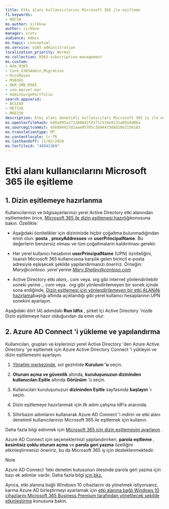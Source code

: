 ```yaml
---
title: Etki alanı kullanıcılarını Microsoft 365 ile eşitleme
f1.keywords:
- NOCSH
ms.author: sirkkuw
author: sirkkuw
manager: scotv
audience: Admin
ms.topic: conceptual
ms.service: o365-administration
localization_priority: Normal
ms.collection: M365-subscription-management
ms.custom:
- Adm_O365
- Core_O365Admin_Migration
- MiniMaven
- MSB365
- OKR_SMB_M365
- seo-marvel-mar
- AdminSurgePortfolio
search.appverid:
- BCS160
- MET150
- MOE150
description: Etki alanı denetimli kullanıcıları Microsoft 365 iş ile eşitleyin.
ms.openlocfilehash: b40a995a1723808d2fd171c534e9131a891840ba
ms.sourcegitcommit: e56894917d2aae05705c3b9447388d10e2156183
ms.translationtype: MT
ms.contentlocale: tr-TR
ms.lasthandoff: 11/03/2020
ms.locfileid: "48841369"
---
```

# <a name="synchronize-domain-users-to-microsoft-365"></a>Etki alanı kullanıcılarını Microsoft 365 ile eşitleme

## <a name="1-prepare-for-directory-synchronization"></a>1. Dizin eşitlemeye hazırlanma 

Kullanıcılarınızı ve bilgisayarlarınızı yerel Active Directory etki alanından eşitlemeden önce, [Microsoft 365 ile dizin eşitlemesi hazırlığı](https://docs.microsoft.com/microsoft-365/enterprise/prepare-for-directory-synchronization)konusuna bakın. Özellikle:

   - Aşağıdaki öznitelikler için dizininizde hiçbir çoğaltma bulunmadığından emin olun: **posta** , **proxyAddresses** ve **userPrincipalName**. Bu değerlerin benzersiz olması ve tüm çoğaltmaların kaldırılması gerekir.
   
   - Her yerel kullanıcı hesabının **userPrincipalName** (UPN) özniteliğini, lisanslı Microsoft 365 kullanıcısına karşılık gelen birincil e-posta adresiyle eşleşecek şekilde yapılandırmanızı öneririz. Örneğin: *Mary@contoso. yerel* yerine *Mary.Shelley@contoso.com*
   
   - Active Directory etki *alanı,.* com veya. org gibi internet yönlendirilebilir soneki yerine *,.* *com* veya *. org* gibi yönlendirilemeyen bir sonek içinde sona erdiğinde, [Dizin eşitlemesi için yönlendirilemeyen bir etki ALANıNı hazırlama](https://docs.microsoft.com/microsoft-365/enterprise/prepare-a-non-routable-domain-for-directory-synchronization)başlığı altında açıklandığı gibi yerel kullanıcı hesaplarının UPN sonekini ayarlayın. 

Aşağıdaki dört (4) adımdaki **Run Idfıx** , şirket Içi Active Directory 'nizde Dizin eşitlemeye hazır olduğundan da emin olur.

## <a name="2-install-and-configure-azure-ad-connect"></a>2. Azure AD Connect 'i yükleme ve yapılandırma

Kullanıcıları, grupları ve kişilerinizi yerel Active Directory 'den Azure Active Directory 'ye eşitlemek için Azure Active Directory Connect 'i yükleyin ve dizin eşitlemesini ayarlayın. 

 1. [Yönetim merkezinde](https://go.microsoft.com/fwlink/p/?linkid=2024339), sol gezintide **Kurulum 'u** seçin.

 2. **Oturum açma ve güvenlik** altında, **kuruluşunuzun dizininden kullanıcıları Eşitle** altında **Görünüm** 'ü seçin.

 3. Kullanıcıları kuruluşunuzun **dizininden Eşitle** sayfasında **başlayın** 'ı seçin.

 4. Dizin eşitlemeye hazırlanmak için ilk adım çalışma IdFix aracında.

 5. Sihirbazın adımlarını kullanarak Azure AD Connect 'i indirin ve etki alanı denetimli kullanıcılarınızı Microsoft 365 ile eşitlemek için kullanın.


Daha fazla bilgi edinmek için [Microsoft 365 için dizin eşitlemesini ayarlayın](https://docs.microsoft.com/microsoft-365/enterprise/set-up-directory-synchronization) .

Azure AD Connect için seçeneklerinizi yapılandırırken, **parola eşitleme** , **kesintisiz çoklu oturum açma** ve **parola geri yazma** özelliğini etkinleştirmenizi öneririz, bu da Microsoft 365 iş için desteklenmektedir.

> [!NOTE]
> Azure AD Connect 'teki denetim kutusunun ötesinde parola geri yazma için bazı ek adımlar vardır. Daha fazla bilgi [için bkz.](https://docs.microsoft.com/azure/active-directory/authentication/howto-sspr-writeback) 

Ayrıca, etki alanına bağlı Windows 10 cihazlarını da yönetmek istiyorsanız, karma Azure AD birleştirmeyi ayarlamak için [etki alanına bağlı Windows 10 cihazlarını Microsoft 365 Business Premium tarafından yönetilecek şekilde etkinleştirme](manage-windows-devices.md) konusuna bakın. 
